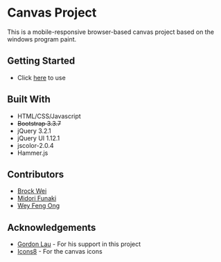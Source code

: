 # Canvas Project
This is a mobile-responsive browser-based canvas project based on the windows program paint. 

## Getting Started
 - Click [here](https://brockwei.github.io/canvas/) to use 

## Built With
 - HTML/CSS/Javascript
 - ~~Bootstrap 3.3.7~~
 - jQuery 3.2.1
 - jQuery UI 1.12.1
 - jscolor-2.0.4
 - Hammer.js

## Contributors
 - [Brock Wei](https://brockwei.github.io) 
 - [Midori Funaki](https://midori-funaki.github.io)
 - [Wey Feng Ong](https://github.com/weyfengaccelerate)

## Acknowledgements
 - [Gordon Lau](https://github.com/gordonlau) - For his support in this project
 - [Icons8](https://icons8.com/) - For the canvas icons
